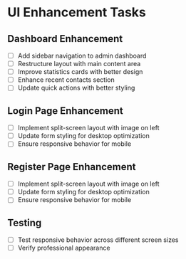 # UI Enhancement Tasks

## Dashboard Enhancement
- [ ] Add sidebar navigation to admin dashboard
- [ ] Restructure layout with main content area
- [ ] Improve statistics cards with better design
- [ ] Enhance recent contacts section
- [ ] Update quick actions with better styling

## Login Page Enhancement
- [ ] Implement split-screen layout with image on left
- [ ] Update form styling for desktop optimization
- [ ] Ensure responsive behavior for mobile

## Register Page Enhancement
- [ ] Implement split-screen layout with image on left
- [ ] Update form styling for desktop optimization
- [ ] Ensure responsive behavior for mobile

## Testing
- [ ] Test responsive behavior across different screen sizes
- [ ] Verify professional appearance
